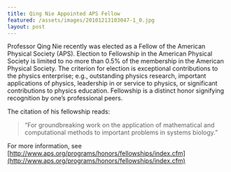 ```yaml
---
title: Qing Nie Appointed APS Fellow
featured: /assets/images/20101213103047-1_0.jpg
layout: post
---
```


Professor Qing Nie recently was elected as a Fellow of the American Physical Society (APS). Election to Fellowship in the American Physical Society is limited to no more than 0.5% of the membership in the American Physical Society. The criterion for election is exceptional contributions to the physics enterprise; e.g., outstanding physics research, important applications of physics, leadership in or service to physics, or significant contributions to physics education. Fellowship is a distinct honor signifying recognition by one’s professional peers.

<!--more-->

The citation of his fellowship reads:

> “For groundbreaking work on the application of mathematical and computational methods to important problems in systems biology.”

For more information, see [http://www.aps.org/programs/honors/fellowships/index.cfm](http://www.aps.org/programs/honors/fellowships/index.cfm)
